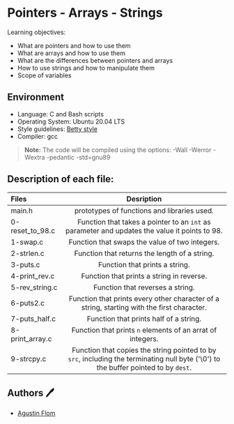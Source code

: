 # Pointers - Arrays - Strings

Learning objectives:

* What are pointers and how to use them
* What are arrays and how to use them
* What are the differences between pointers and arrays
* How to use strings and how to manipulate them
* Scope of variables

## Environment

* Language: C and Bash scripts
* Operating System: Ubuntu 20.04 LTS
* Style guidelines: [Betty style](https://github.com/holbertonschool/Betty/wiki)
* Compiler: gcc 
 > **Note:** The code will be compiled using the options: -Wall -Werror -Wextra -pedantic -std=gnu89

## Description of each file:

 | Files          |Desription
 |:----------------|:-------------------------------:|
 |main.h | prototypes of functions and libraries used.
 |0-reset_to_98.c |Function that takes a pointer to an ``int`` as parameter and updates the value it points to 98.
 |1-swap.c |Function that swaps the value of two integers.
 |2-strlen.c |Function that returns the length of a string.
 |3-puts.c |Function that prints a string.
 |4-print_rev.c |Function that prints a string in reverse.
 |5-rev_string.c |Function that reverses a string.
 |6-puts2.c |Function that prints every other character of a string, starting with the first character.
 |7-puts_half.c |Function that prints half of a string.
 |8-print_array.c |Function that prints ``n`` elements of an arrat of integers.
 |9-strcpy.c |Function that copies the string pointed to by ``src``, including the terminating null byte ('\0') to the buffer pointed to by ``dest``.

## Authors :pen:

 * [Agustin Flom](https://www.linkedin.com/in/agustin-f/)
